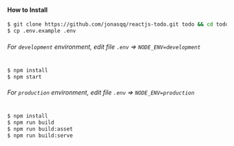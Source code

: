 #### How to Install

``` sh
$ git clone https://github.com/jonasqq/reactjs-todo.git todo && cd todo
$ cp .env.example .env
```

###### For `development` environment, edit file `.env` => `NODE_ENV=development`
#
```sh
$ npm install
$ npm start
```

###### For `production` environment, edit file `.env` => `NODE_ENV=production`
#
```sh
$ npm install
$ npm run build
$ npm run build:asset
$ npm run build:serve
```
